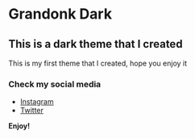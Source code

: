 # Grandonk Dark

## This is a dark theme that I created

This is my first theme that I created, hope you enjoy it

### Check my social media

- [Instagram](https://www.instagram.com/rizal_grandonk/)
- [Twitter](https://twitter.com/rizal_grandonk/)

**Enjoy!**

